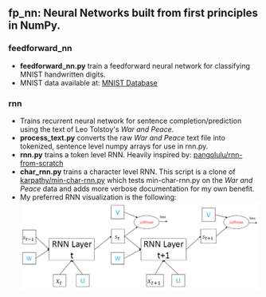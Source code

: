 ## fp_nn: Neural Networks built from first principles in NumPy.

### feedforward_nn
* **feedforward_nn.py** train a feedforward neural network for classifying MNIST
handwritten digits.
* MNIST data available at: [MNIST Database](http://yann.lecun.com/exdb/mnist/)

### rnn
* Trains recurrent neural network for sentence completion/prediction using the
text of Leo Tolstoy's *War and Peace*.
* **process_text.py** converts the raw *War and Peace* text file into tokenized,
sentence level numpy arrays for use in rnn.py. 
* **rnn.py** trains a token level RNN. Heavily inspired by: 
[pangolulu/rnn-from-scratch](https://github.com/pangolulu/rnn-from-scratch)
* **char_rnn.py** trains a character level RNN. This script is a clone of 
[karpathy/min-char-rnn.py](https://gist.github.com/karpathy/d4dee566867f8291f086) 
which tests min-char-rnn.py on the *War and Peace* data and adds more verbose 
documentation for my own benefit.
* My preferred RNN visualization is the following:
![](./imgs/rnn_graph.png)

